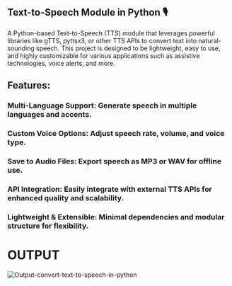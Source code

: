 ## Text-to-Speech Module in Python 🎙️

A Python-based Text-to-Speech (TTS) module that leverages powerful libraries like gTTS, pyttsx3, or other TTS APIs to convert text into natural-sounding speech. This project is designed to be lightweight, easy to use, and highly customizable for various applications such as assistive technologies, voice alerts, and more.
## Features:

### Multi-Language Support: Generate speech in multiple languages and accents.
### Custom Voice Options: Adjust speech rate, volume, and voice type.
### Save to Audio Files: Export speech as MP3 or WAV for offline use.
### API Integration: Easily integrate with external TTS APIs for enhanced quality and scalability.
### Lightweight & Extensible: Minimal dependencies and modular structure for flexibility.
# OUTPUT

![Output-convert-text-to-speech-in-python](https://github.com/user-attachments/assets/09ad2858-63f7-4a98-ab7b-3258655588f9)
